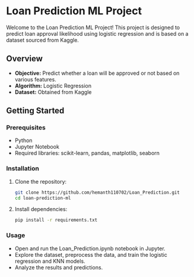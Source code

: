 # Loan Prediction ML Project

Welcome to the Loan Prediction ML Project! This project is designed to predict loan approval likelihood using logistic regression and is based on a dataset sourced from Kaggle.

## Overview

- **Objective:** Predict whether a loan will be approved or not based on various features.
- **Algorithm:** Logistic Regression
- **Dataset:** Obtained from Kaggle

## Getting Started

### Prerequisites

- Python
- Jupyter Notebook
- Required libraries: scikit-learn, pandas, matplotlib, seaborn

### Installation

1. Clone the repository:
   ```bash
   git clone https://github.com/hemanth110702/Loan_Prediction.git
   cd loan-prediction-ml

2. Install dependencies:
   ```bash
   pip install -r requirements.txt

   
### Usage
- Open and run the Loan_Prediction.ipynb notebook in Jupyter.
- Explore the dataset, preprocess the data, and train the logistic regression and KNN models.
- Analyze the results and predictions.